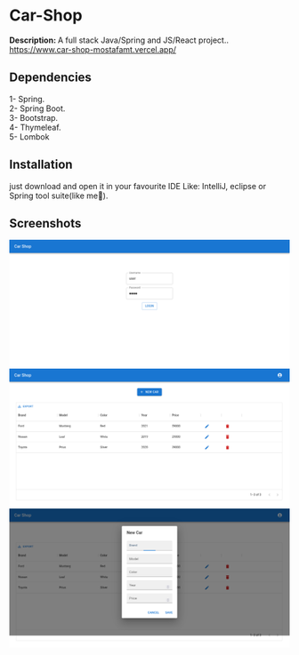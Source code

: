 # Car-Shop
<b>Description: </b>A full stack Java/Spring and JS/React project..<br/>
https://www.car-shop-mostafamt.vercel.app/
<br />

## Dependencies
1- Spring.<br/>
2- Spring Boot.<br/>
3- Bootstrap.<br/>
4- Thymeleaf.<br/>
5- Lombok<br/>

## Installation
just download and open it in your favourite IDE Like: IntelliJ, eclipse or Spring tool suite(like me🤝).

## Screenshots
![](https://raw.githubusercontent.com/mostafamt/Car-Shop/main/Screenshots/Firefox_Screenshot_2022-12-19T11-51-19.248Z.png)
![](https://raw.githubusercontent.com/mostafamt/Car-Shop/main/Screenshots/Firefox_Screenshot_2022-12-19T11-51-48.869Z.png)
![](https://raw.githubusercontent.com/mostafamt/Car-Shop/main/Screenshots/Firefox_Screenshot_2022-12-19T11-52-09.758Z.png)
